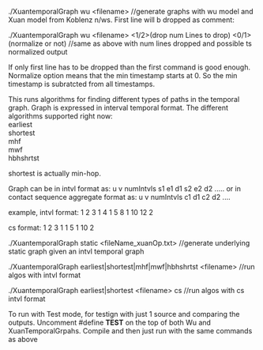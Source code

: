 ./XuantemporalGraph wu \<filename\> //generate graphs with wu model and Xuan model from Koblenz n/ws. First line will b dropped as comment:  <br> 

./XuantemporalGraph wu \<filename\> \<1/2\>(drop num Lines to drop) \<0/1\>(normalize or not) //same as above with num lines dropped and possible ts normalized output <br>

If only first line has to be dropped than the first command is good enough. <br>
Normalize option means that the min timestamp starts at 0. So the min timestamp is subratcted from all timestamps. <br>

This runs algorithms for finding different types of paths in the temporal graph.
Graph is expressed in interval temporal format.
The different algorithms supported right now: <br>
earliest <br>
shortest <br>
mhf <br>
mwf <br>
hbhshrtst  <br>

shortest is actually min-hop. <br>

Graph can be in intvl format as:
u v numIntvls s1 e1 d1 s2 e2 d2 .....
or in contact sequence aggregate format as:
u v numIntvls c1 d1 c2 d2 ....

example, intvl format:
1 2 3 1 4 1 5 8 1 10 12 2

cs format:
1 2 3 1 1 5 1 10 2

./XuantemporalGraph static \<fileName_xuanOp.txt\>  //generate underlying static graph given an intvl temporal graph<br>

./XuantemporalGraph earliest|shortest|mhf|mwf|hbhshrtst \<filename\> //run algos with intvl format <br>

./XuantemporalGraph earliest|shortest \<filename\> cs //run algos with cs intvl format <br>

To run with Test mode, for testign with just 1 source and comparing the outputs.
Uncomment #define __TEST__ on the top of both Wu and XuanTemporalGrpahs.
Compile and then just run with the same commands as above
